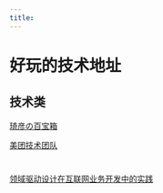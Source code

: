 ```yaml
---
title:
---
```

# 好玩的技术地址

## 技术类

[琦彦の百宝箱](https://blog.csdn.net/fly910905/category_6936035.html)

[美团技术团队](https://tech.meituan.com/)

# 

[领域驱动设计在互联网业务开发中的实践](https://tech.meituan.com/2017/12/22/ddd-in-practice.html)

